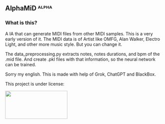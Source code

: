 ## AlphaMiD ᴬᴸᴾᴴᴬ  
  



### What is this?  
A IA that can generate MIDI files from other MIDI samples. This is a very early version of it. The MIDI data is of Artist like OMFG, Alan Walker, Electro Light, and other more music style. But you can change it.

The data_preprocessing.py extracts notes, notes durations, and bpm of the .mid file. And create .pkl files with that information, so the neural network can be trained.

Sorry my english. This is made with help of Grok, ChatGPT and BlackBox.

This project is under license:
  
  

<img src="https://www.gnu.org/graphics/agplv3-155x51.png" align="left" height="90" width="200" />  

<br />

